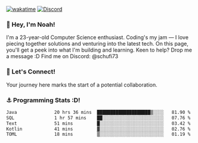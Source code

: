 [![wakatime](https://wakatime.com/badge/user/018b5c7c-fde2-4105-aa96-f5c758abb0a2.svg)](https://wakatime.com/@018b5c7c-fde2-4105-aa96-f5c758abb0a2)
[![Discord](https://img.shields.io/badge/Discord-5865F2?style=flat&logo=discord&logoColor=white)](https://discord.gg/eAW8AGXaGu)



### 👋 Hey, I'm Noah!
I'm a 23-year-old Computer Science enthusiast. Coding's my jam — I love piecing together solutions and venturing into the latest tech. On this page, you'll get a peek into what I'm building and learning. Keen to help? Drop me a message :D 
Find me on Discord: @schufi73

### 🤝 Let's Connect!
Your journey here marks the start of a potential collaboration.

### ⚓ Programming Stats :D!
<!--START_SECTION:waka-->

```txt
Java              20 hrs 36 mins  ████████████████████▒░░░░   81.90 %
SQL               1 hr 57 mins    ██░░░░░░░░░░░░░░░░░░░░░░░   07.76 %
Text              51 mins         █░░░░░░░░░░░░░░░░░░░░░░░░   03.42 %
Kotlin            41 mins         ▓░░░░░░░░░░░░░░░░░░░░░░░░   02.76 %
TOML              18 mins         ▒░░░░░░░░░░░░░░░░░░░░░░░░   01.19 %
```

<!--END_SECTION:waka-->
